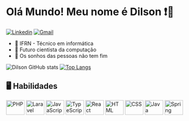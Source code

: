 # **Olá Mundo! Meu nome é Dilson** ❗🟰

[![Linkedin](https://img.shields.io/badge/LinkedIn-0077B5?style=for-the-badge&logo=linkedin&logoColor=white)](https://www.linkedin.com/in/dilson10/)
[![Gmail](https://img.shields.io/badge/Gmail-D14836?style=for-the-badge&logo=gmail&logoColor=white)](mailto:dilsono316@gmail.com)

- 🔭 IFRN - Técnico em informática
- 🌱 Futuro cientista da computação
- 🤔 Os sonhos das pessoas não tem fim

![Dilson GitHub stats](https://github-readme-stats.vercel.app/api?username=dilsoncampelo10&show_icons=true&theme=tokyonight)
[![Top Langs](https://github-readme-stats.vercel.app/api/top-langs/?username=dilsoncampelo10&layout=compact&theme=tokyonight)](https://github.com/anuraghazra/github-readme-stats)



## 🖥️ Habilidades

<div style="display:inline-block"> 
    <img src="https://cdn.jsdelivr.net/gh/devicons/devicon/icons/php/php-original.svg" alt="PHP" width="50" height="40" align="center"/>
    <img src="https://cdn.jsdelivr.net/gh/devicons/devicon/icons/laravel/laravel-plain.svg" alt="Laravel" width="50" height="40" align="center"/>
    <img src="https://cdn.jsdelivr.net/gh/devicons/devicon/icons/javascript/javascript-original.svg" alt="JavaScript" width="50" height="40" align="center"/>
    <img src="https://cdn.jsdelivr.net/gh/devicons/devicon/icons/typescript/typescript-original.svg" alt="TypeScript" width="50" height="40" align="center"/>
    <img src="https://cdn.jsdelivr.net/gh/devicons/devicon/icons/react/react-original.svg" alt="React" width="50" height="40" align="center"/>
    <img src="https://cdn.jsdelivr.net/gh/devicons/devicon/icons/html5/html5-original.svg" alt="HTML" width="50" height="40" align="center"/>
    <img src="https://cdn.jsdelivr.net/gh/devicons/devicon/icons/css3/css3-original.svg" alt="CSS" width="50" height="40" align="center"/>
    <img src="https://cdn.jsdelivr.net/gh/devicons/devicon/icons/java/java-original.svg" alt="Java" width="50" height="40" align="center"/>
    <img src="https://cdn.jsdelivr.net/gh/devicons/devicon/icons/spring/spring-original.svg" alt="Spring" width="50" height="40" align="center"/>
          
    
          


</div>



    

    




